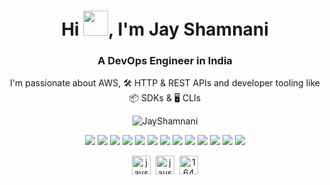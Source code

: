 <h1 align="center">Hi <img src="https://user-images.githubusercontent.com/106826/115305648-80154a80-a11b-11eb-81a4-1eb1b9113156.gif" width="40px"/>, I'm Jay Shamnani</h1>
<h3 align="center">A DevOps Engineer in India</h3>

<p align="center">I'm passionate about AWS, 🛠 HTTP & REST APIs and developer tooling like 📦 SDKs & 🖥 CLIs</p>

<p align="center"><a><img align="center" src="https://github-readme-stats.vercel.app/api?username=JayShamnani&show_icons=true&count_private=1" alt="JayShamnani" /></a></p>

<p align="center">
  <img src="https://img.shields.io/badge/Amazon_AWS-FF9900?style=for-the-badge&logo=amazon-aws"/>
  <img src="https://img.shields.io/badge/Shell_Script-121011?style=for-the-badge&logo=gnu-bash&logoColor=white"/>
<img src="https://img.shields.io/badge/Docker-2496ED?&style=for-the-badge&logo=docker&logoColor=white"/>
<img src="https://img.shields.io/badge/Go-00ADD8?style=for-the-badge&logo=go&logoColor=white"/>
<img src="https://img.shields.io/badge/HTML-239120?style=for-the-badge&logo=html5&logoColor=white"/>
<img src="https://img.shields.io/badge/JavaScript-F7DF1E?style=for-the-badge&logo=javascript&logoColor=black"/>
<img src="https://img.shields.io/badge/Kubernetes-326CE5?style=for-the-badge&logo=kubernetes&logoColor=white"/>
<img src="https://img.shields.io/badge/MongoDB-4EA94B?style=for-the-badge&logo=mongodb&logoColor=white"/>
<img src="https://img.shields.io/badge/Python-3776AB?style=for-the-badge&logo=python&logoColor=white"/>
<img src="https://img.shields.io/badge/React-20232A?style=for-the-badge&logo=react&logoColor=61DAFB"/>
<img src="https://img.shields.io/badge/Redis-DC382D?style=for-the-badge&logo=redis&logoColor=white"/>
<img src="https://img.shields.io/badge/TypeScript-007ACC?style=for-the-badge&logo=typescript&logoColor=white"/>
<img src="https://img.shields.io/badge/Vue.js-35495E?style=for-the-badge&logo=vue.js&logoColor=4FC08D">
</p>

<p align="center">
<a href="https://dev.to/jayshamani" target="blank"><img align="center" src="https://cdn.jsdelivr.net/npm/simple-icons@3.0.1/icons/dev-dot-to.svg" alt="jayshamnani" height="30" width="30" /></a>&nbsp;
<a href="https://linkedin.com/in/jayshamnani" target="blank"><img align="center" src="https://cdn.jsdelivr.net/npm/simple-icons@3.0.1/icons/linkedin.svg" alt="jayshamnani" height="30" width="30" /></a>&nbsp;
<a href="https://stackoverflow.com/users/13842084/jay-shamnani" target="blank"><img align="center" src="https://cdn.jsdelivr.net/npm/simple-icons@3.0.1/icons/stackoverflow.svg" alt="164268" height="30" width="30" /></a>
</p>

<!--
**jayshamnani/jayshamnani** is a ✨ _special_ ✨ repository because its `README.md` (this file) appears on your GitHub profile.

Here are some ideas to get you started:

- 🔭 I’m currently working on ...
- 🌱 I’m currently learning ...
- 👯 I’m looking to collaborate on ...
- 🤔 I’m looking for help with ...
- 💬 Ask me about ...
- 📫 How to reach me: ...
- 😄 Pronouns: ...
- ⚡ Fun fact: ...
-->